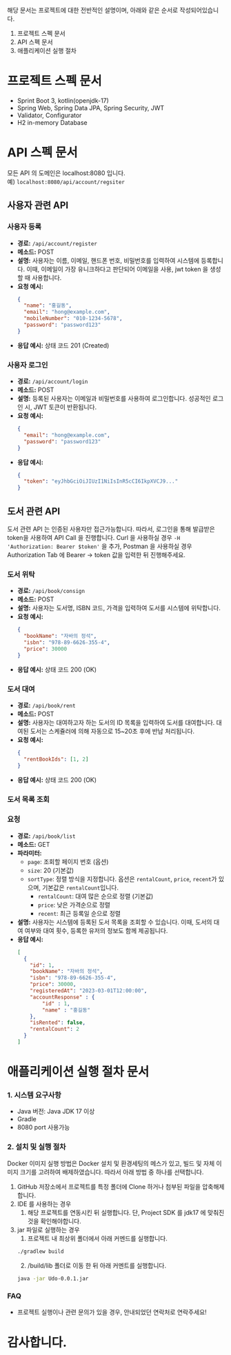해당 문서는 프로젝트에 대한 전반적인 설명이며, 아래와 같은 순서로 작성되어있습니다.

1. 프로젝트 스펙 문서
2. API 스펙 문서
3. 애플리케이션 실행 절차

# 프로젝트 스펙 문서

- Sprint Boot 3, kotlin(openjdk-17)
- Spring Web, Spring Data JPA, Spring Security, JWT
- Validator, Configurator
- H2 in-memory Database

# API 스펙 문서

모든 API 의 도메인은 localhost:8080 입니다.   
예) `localhost:8080/api/account/regsiter`

## 사용자 관련 API

### 사용자 등록

- **경로:** `/api/account/register`
- **메소드:** POST
- **설명:** 사용자는 이름, 이메일, 핸드폰 번호, 비밀번호를 입력하여 시스템에 등록합니다.
  이때, 이메일이 가장 유니크하다고 판단되어 이메일을 사용, jwt token 을 생성할 때 사용합니다.
- **요청 예시:**
    ```json
    {
      "name": "홍길동",
      "email": "hong@example.com",
      "mobileNumber": "010-1234-5678",
      "password": "password123"
    }
    ```
- **응답 예시:** 상태 코드 201 (Created)

### 사용자 로그인

- **경로:** `/api/account/login`
- **메소드:** POST
- **설명:** 등록된 사용자는 이메일과 비밀번호를 사용하여 로그인합니다. 성공적인 로그인 시, JWT 토큰이 반환됩니다.
- **요청 예시:**
    ```json
    {
      "email": "hong@example.com",
      "password": "password123"
    }
    ```
- **응답 예시:**
    ```json
    {
      "token": "eyJhbGciOiJIUzI1NiIsInR5cCI6IkpXVCJ9..."
    }
    ```

## 도서 관련 API
도서 관련 API 는 인증된 사용자만 접근가능합니다.
따라서, 로그인을 통해 발급받은 token을 사용하여 API Call 을 진행합니다.
Curl 을 사용하실 경우 `-H 'Authorization: Bearer $token'` 을 추가,
Postman 을 사용하실 경우 Authorization Tab 에 Bearer -> token 값을 입력한 뒤 진행해주세요.
### 도서 위탁

- **경로:** `/api/book/consign`
- **메소드:** POST
- **설명:** 사용자는 도서명, ISBN 코드, 가격을 입력하여 도서를 시스템에 위탁합니다.
- **요청 예시:**
    ```json
    {
      "bookName": "자바의 정석",
      "isbn": "978-89-6626-355-4",
      "price": 30000
    }
    ```
- **응답 예시:** 상태 코드 200 (OK)

### 도서 대여

- **경로:** `/api/book/rent`
- **메소드:** POST
- **설명:** 사용자는 대여하고자 하는 도서의 ID 목록을 입력하여 도서를 대여합니다. 대여된 도서는 스케쥴러에 의해 자동으로 15~20초 후에 반납 처리됩니다.
- **요청 예시:**
    ```json
    {
      "rentBookIds": [1, 2]
    }
    ```
- **응답 예시:** 상태 코드 200 (OK)

### 도서 목록 조회

### 요청

- **경로:** `/api/book/list`
- **메소드:** GET
- **파라미터:**
    - `page`: 조회할 페이지 번호 (옵션)
    - `size`: 20 (기본값)
    - `sortType`: 정렬 방식을 지정합니다. 옵션은 `rentalCount`, `price`, `recent`가 있으며, 기본값은 `rentalCount`입니다.
        - `rentalCount`: 대여 많은 순으로 정렬 (기본값)
        - `price`: 낮은 가격순으로 정렬
        - `recent`: 최근 등록일 순으로 정렬
- **설명:** 사용자는 시스템에 등록된 도서 목록을 조회할 수 있습니다. 이때, 도서의 대여 여부와 대여 횟수, 등록한 유저의 정보도 함께 제공됩니다.
- **응답 예시:**
    ```json
    [
      {
        "id": 1,
        "bookName": "자바의 정석",
        "isbn": "978-89-6626-355-4",
        "price": 30000,
        "registeredAt": "2023-03-01T12:00:00",
        "accountResponse" : {
            "id" : 1,
            "name" : "홍길동"
        },
        "isRented": false,
        "rentalCount": 2
      }
    ]
    ```

# 애플리케이션 실행 절차 문서

### 1. 시스템 요구사항

- Java 버전: Java JDK 17 이상
- Gradle
- 8080 port 사용가능

### 2. 설치 및 실행 절차

Docker 이미지 실행 방법은 Docker 설치 및 환경세팅의 메스가 있고,
빌드 및 자체 이미지 크기를 고려하여 배제하였습니다.
따라서 아래 방법 중 하나를 선택합니다.

1. GitHub 저장소에서 프로젝트를 특정 폴더에 Clone 하거나 첨부된 파일을 압축해제합니다.
2. IDE 를 사용하는 경우
    1. 해당 프로젝트를 연동시킨 뒤 실행합니다. 단, Project SDK 를 jdk17 에 맞춰진 것을 확인해야합니다.
3. jar 파일로 실행하는 경우
    1. 프로젝트 내 최상위 폴더에서 아래 커멘드를 실행합니다.
    ```bash
    ./gradlew build
    ```
    2. /build/lib 폴더로 이동 한 뒤 아래 커멘트를 실행합니다.
    ```bash
    java -jar Udo-0.0.1.jar
    ```

### FAQ

- 프로젝트 실행이나 관련 문의가 있을 경우, 안내되었던 연락처로 연락주세요!

# 감사합니다.
